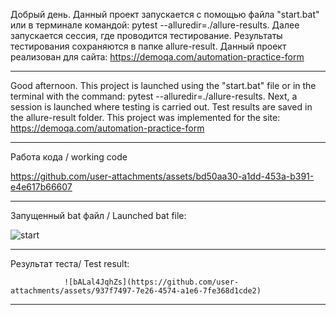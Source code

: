 Добрый день. 
Данный проект запускается c помощью файла "start.bat" или в терминале командой:  pytest --alluredir=./allure-results.
Далее запускается сессия, где проводится тестирование.
Результаты тестирования сохраняются в папке allure-result. Данный проект реализован для сайта: https://demoqa.com/automation-practice-form
___________________________________________________________________________________________________________________________________________

Good afternoon. 
This project is launched using the "start.bat" file or in the terminal with the command: pytest --alluredir=./allure-results.
Next, a session is launched where testing is carried out.
Test results are saved in the allure-result folder. This project was implemented for the site: https://demoqa.com/automation-practice-form
___________________________________________________________________________________________________________________________________________

Работа кода / working code

https://github.com/user-attachments/assets/bd50aa30-a1dd-453a-b391-e4e617b66607

___________________________________________________________________________________________________________________________________________

Запущенный bat файл / Launched bat file:

![start](https://github.com/user-attachments/assets/5f2caec0-3a94-4d2e-ad5c-b7ce52677145)<p>

___________________________________________________________________________________________________________________________________________

Результат теста/ Test result:

                ![bALal4JqhZs](https://github.com/user-attachments/assets/937f7497-7e26-4574-a1e6-7fe368d1cde2)

___________________________________________________________________________________________________________________________________________

